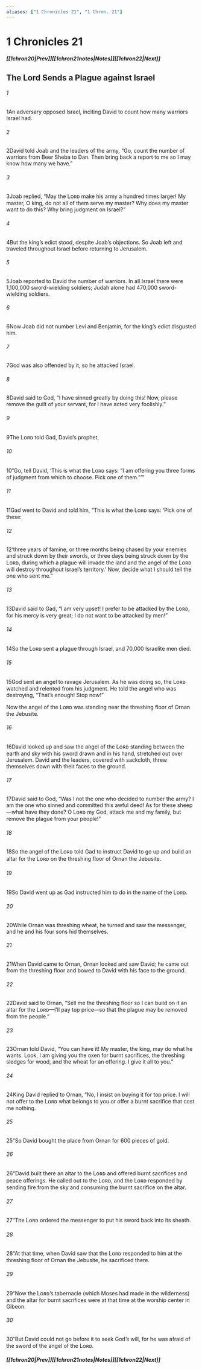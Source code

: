 ```yaml
---
aliases: ["1 Chronicles 21", "1 Chron. 21"]
---
```

# 1 Chronicles 21
##### <span class=arrow-left></span>[[1chron20|Prev]]<span class=navigation-separator></span>[[1chron21notes|Notes]]<span class=navigation-separator></span>[[1chron22|Next]]<span class=arrow-right></span>
## The Lord Sends a Plague against Israel
###### 1
<span class=verse-first>1</span>An adversary opposed Israel, inciting David to count how many warriors Israel had.
###### 2
<span class=verse-body>2</span>David told Joab and the leaders of the army, “Go, count the number of warriors from Beer Sheba to Dan. Then bring back a report to me so I may know how many we have.”
###### 3
<span class=verse-body>3</span>Joab replied, “May the Lᴏʀᴅ make his army a hundred times larger! My master, O king, do not all of them serve my master? Why does my master want to do this? Why bring judgment on Israel?”
###### 4
<span class=verse-body>4</span>But the king’s edict stood, despite Joab’s objections. So Joab left and traveled throughout Israel before returning to Jerusalem.
###### 5
<span class=verse-body>5</span>Joab reported to David the number of warriors. In all Israel there were 1,100,000 sword-wielding soldiers; Judah alone had 470,000 sword-wielding soldiers.
###### 6
<span class=verse-body>6</span>Now Joab did not number Levi and Benjamin, for the king’s edict disgusted him.
<div class=paragraph-break></div>

###### 7
<span class=verse-first>7</span>God was also offended by it, so he attacked Israel.
###### 8
<span class=verse-body>8</span>David said to God, “I have sinned greatly by doing this! Now, please remove the guilt of your servant, for I have acted very foolishly.”
<div class=paragraph-break></div>

###### 9
<span class=verse-first>9</span>The Lᴏʀᴅ told Gad, David’s prophet,
###### 10
<span class=verse-body>10</span>“Go, tell David, ‘This is what the Lᴏʀᴅ says: “I am offering you three forms of judgment from which to choose. Pick one of them.”’”
###### 11
<span class=verse-body>11</span>Gad went to David and told him, “This is what the Lᴏʀᴅ says: ‘Pick one of these:
###### 12
<span class=verse-body>12</span>‘three years of famine, or three months being chased by your enemies and struck down by their swords, or three days being struck down by the Lᴏʀᴅ, during which a plague will invade the land and the angel of the Lᴏʀᴅ will destroy throughout Israel’s territory.’ Now, decide what I should tell the one who sent me.”
###### 13
<span class=verse-body>13</span>David said to Gad, “I am very upset! I prefer to be attacked by the Lᴏʀᴅ, for his mercy is very great; I do not want to be attacked by men!”
<div class=paragraph-break></div>

###### 14
<span class=verse-first>14</span>So the Lᴏʀᴅ sent a plague through Israel, and 70,000 Israelite men died.
###### 15
<span class=verse-body>15</span>God sent an angel to ravage Jerusalem. As he was doing so, the Lᴏʀᴅ watched and relented from his judgment. He told the angel who was destroying, “That’s enough! Stop now!”
<div class=paragraph-break></div>

Now the angel of the Lᴏʀᴅ was standing near the threshing floor of Ornan the Jebusite.
###### 16
<span class=verse-body>16</span>David looked up and saw the angel of the Lᴏʀᴅ standing between the earth and sky with his sword drawn and in his hand, stretched out over Jerusalem. David and the leaders, covered with sackcloth, threw themselves down with their faces to the ground.
###### 17
<span class=verse-body>17</span>David said to God, “Was I not the one who decided to number the army? I am the one who sinned and committed this awful deed! As for these sheep—what have they done? O Lᴏʀᴅ my God, attack me and my family, but remove the plague from your people!”
<div class=paragraph-break></div>

###### 18
<span class=verse-first>18</span>So the angel of the Lᴏʀᴅ told Gad to instruct David to go up and build an altar for the Lᴏʀᴅ on the threshing floor of Ornan the Jebusite.
###### 19
<span class=verse-body>19</span>So David went up as Gad instructed him to do in the name of the Lᴏʀᴅ.
###### 20
<span class=verse-body>20</span>While Ornan was threshing wheat, he turned and saw the messenger, and he and his four sons hid themselves.
###### 21
<span class=verse-body>21</span>When David came to Ornan, Ornan looked and saw David; he came out from the threshing floor and bowed to David with his face to the ground.
###### 22
<span class=verse-body>22</span>David said to Ornan, “Sell me the threshing floor so I can build on it an altar for the Lᴏʀᴅ—I’ll pay top price—so that the plague may be removed from the people.”
###### 23
<span class=verse-body>23</span>Ornan told David, “You can have it! My master, the king, may do what he wants. Look, I am giving you the oxen for burnt sacrifices, the threshing sledges for wood, and the wheat for an offering. I give it all to you.”
###### 24
<span class=verse-body>24</span>King David replied to Ornan, “No, I insist on buying it for top price. I will not offer to the Lᴏʀᴅ what belongs to you or offer a burnt sacrifice that cost me nothing.
###### 25
<span class=verse-body>25</span>“So David bought the place from Ornan for 600 pieces of gold.
###### 26
<span class=verse-body>26</span>“David built there an altar to the Lᴏʀᴅ and offered burnt sacrifices and peace offerings. He called out to the Lᴏʀᴅ, and the Lᴏʀᴅ responded by sending fire from the sky and consuming the burnt sacrifice on the altar.
###### 27
<span class=verse-body>27</span>“The Lᴏʀᴅ ordered the messenger to put his sword back into its sheath.
<div class=paragraph-break></div>

###### 28
<span class=verse-first>28</span>“At that time, when David saw that the Lᴏʀᴅ responded to him at the threshing floor of Ornan the Jebusite, he sacrificed there.
###### 29
<span class=verse-body>29</span>“Now the Lᴏʀᴅ’s tabernacle (which Moses had made in the wilderness) and the altar for burnt sacrifices were at that time at the worship center in Gibeon.
###### 30
<span class=verse-body>30</span>“But David could not go before it to seek God’s will, for he was afraid of the sword of the angel of the Lᴏʀᴅ.
##### <span class=arrow-left></span>[[1chron20|Prev]]<span class=navigation-separator></span>[[1chron21notes|Notes]]<span class=navigation-separator></span>[[1chron22|Next]]<span class=arrow-right></span>